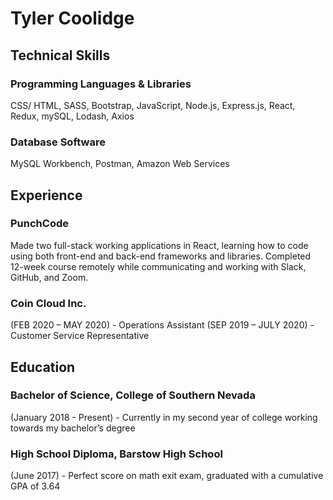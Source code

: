 # Tyler Coolidge

## Technical Skills

### Programming Languages & Libraries
CSS/ HTML, SASS, Bootstrap, JavaScript, Node.js, Express.js, React, Redux, mySQL, Lodash, Axios

### Database Software
MySQL Workbench, Postman, Amazon Web Services

## Experience

### PunchCode
Made two full-stack working applications in React, learning how to code using both front-end and back-end frameworks and libraries. Completed 12-week course remotely while communicating and working with Slack, GitHub, and Zoom.

### Coin Cloud Inc.
(FEB 2020 – MAY 2020) - Operations Assistant
(SEP 2019 – JULY 2020) - Customer Service Representative

## Education

### Bachelor of Science, College of Southern Nevada  
(January 2018 - Present) - Currently in my second year of college working towards my bachelor’s degree

### High School Diploma, Barstow High School
(June 2017) - Perfect score on math exit exam, graduated with a cumulative GPA of 3.64
